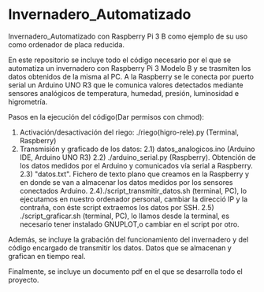 # Invernadero_Automatizado
Invernadero_Automatizado con Raspberry Pi 3 B como ejemplo de su uso como ordenador de placa reducida. 

En este repositorio se incluye todo el código necesario por el que se automatiza un invernadero con Raspberry Pi 3 Modelo B y se trasmiten los datos obtenidos de la misma al PC. A la Raspberry se le conecta por puerto serial un Arduino UNO R3 que le comunica valores detectados mediante sensores analógicos de temperatura, humedad, presión, luminosidad e higrometría.

Pasos en la ejecución del código(Dar permisos con chmod):
  1) Activación/desactivación del riego: ./riego(higro-rele).py (Terminal, Raspberry)
  2) Transmisión y graficado de los datos:
      2.1) datos_analogicos.ino (Arduino IDE, Arduino UNO R3)
      2.2) ./arduino_serial.py (Raspberry). Obtención de los datos medidos por el Arduino y comunicados vía serial a Raspberry. 
      2.3) "datos.txt". Fichero de texto plano que creamos en la Raspberry y en donde se van a almacenar los datos medidos por los sensores conectados Arduino. 
      2.4)./script_transmitir_datos.sh (terminal, PC), lo ejecutamos en nuestro ordenador personal, cambiar la direcció IP y la contraña, con éste script extraemos los datos por SSH. 
      2.5) ./script_graficar.sh (terminal, PC), lo llamos desde la terminal, es necesario tener instalado GNUPLOT,o cambiar en el script por otro. 

Además, se incluye la grabación del funcionamiento del invernadero y del código encargado de transmitir los datos. Datos que se almacenan y grafican en tiempo real. 

Finalmente, se incluye un documento pdf en el que se desarrolla todo el proyecto. 
